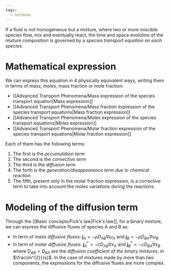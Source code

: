 ```yaml
---
tags:
  - notdone
---
```

If a fluid is not homogeneous but a mixture, where two or more miscible species flow, mix and eventually react, the time and space evolutino of the mixture composition is governed by a *species transport equation on each species*.
# Mathematical expression
We can express this equation in 4 physically equivalent ways, writing them in terms of mass, moles, mass fraction or mole fraction:
- [[Advanced Transport Phenomena/Mass expression of the species transport equation|Mass expression]]
- [[Advanced Transport Phenomena/Mass fraction expression of the species transport equations|Mass fraction expression]]
- [[Advanced Transport Phenomena/Moles expression of the species transport equations|Moles expression]]
- [[Advanced Transport Phenomena/Molar fraction expression of the species transport equations|Molar fraction expression]]

Each of them has the following terms:
1. The first is the *accumulation term*
2. The second is the *convective term*
3. The third is the *diffusion term*
4. The forth is the *generation/disappearence term due to chemical reaction*
5. The fifth, present only in the molar fraction expression, is a corrective term to take into account the moles variations during the reactions. 


# Modeling of the diffusion term
Through the [[Basic concepts/Fick's law|Fick's law]], for a binary mixture, we can express the diffusive fluxes of species A and B as:
- In term of *mass diffusive fluxes*: $\mathbf{j}_{A}=-\rho D_{AB}\nabla \omega_{A}$ and $\mathbf{j}_{B}=-\rho D_{BA}\nabla \omega_{B}$
- In term of *molar diffusive fluxes*: $\mathbf{j}^{*}_{A}=-c D_{AB}\nabla x_{A}$ and $\mathbf{j}^{*}_{B}=-c D_{BA}\nabla x_{B}$
where $D_{AB}=D_{BA}$ are the *diffusion coefficient of the binary mixtures*, in $\frac{m^{2}}{s}$.
In the case of mixtures made by more than two components, the expressions for the diffusive fluxes are more complex. 